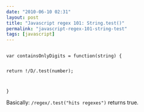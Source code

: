 ```yaml
---
date: "2010-06-10 02:31"
layout: post
title: "Javascript regex 101: String.test()"
permalink: "javascript-regex-101-string-test"
tags: [javascript]
---
```


<code>
var containsOnlyDigits = function(string) {

return !/D/.test(number);

}
</code>

Basically: <code>/regex/.test("hits regexes")</code> returns true.
